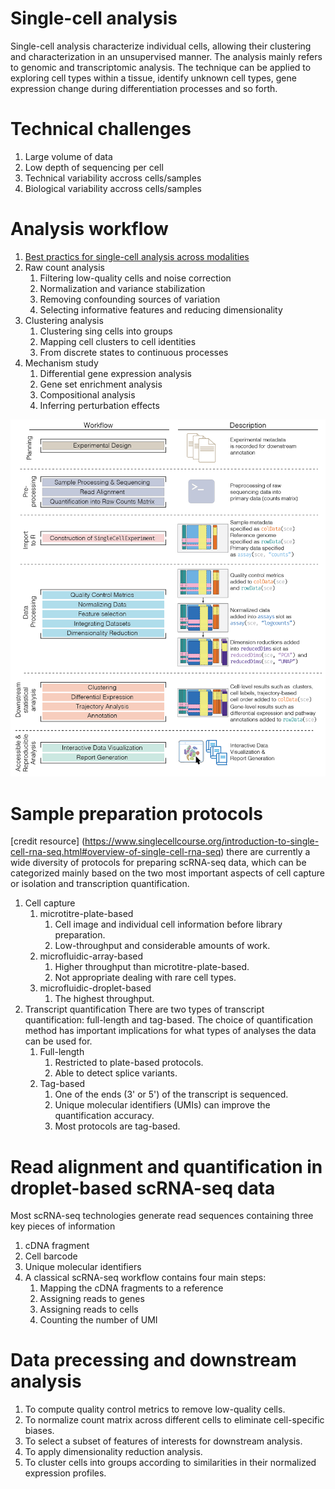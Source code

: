 # Single-cell analysis
Single-cell analysis characterize individual cells, allowing their clustering and characterization in an unsupervised manner. The analysis mainly refers to genomic and transcriptomic analysis. The technique can be applied to exploring cell types within a tissue, identify unknown cell types, gene expression change during differentiation processes and so forth. 

# Technical challenges
1. Large volume of data
2. Low depth of sequencing per cell
3. Technical variability accross cells/samples
4. Biological variability accross cells/samples

# Analysis workflow
1. [Best practics for single-cell analysis across modalities](https://www.nature.com/articles/s41576-023-00586-w)
2. Raw count analysis
    1. Filtering low-quality cells and noise correction
    2. Normalization and variance stabilization
    3. Removing confounding sources of variation
    4. Selecting informative features and reducing dimensionality
3. Clustering analysis
    1. Clustering sing cells into groups
    2. Mapping cell clusters to cell identities
    3. From discrete states to continuous processes
4. Mechanism study
    1. Differential gene expression analysis
    2. Gene set enrichment analysis
    3. Compositional analysis
    4. Inferring perturbation effects

![Schematic of a typical scRNA-seq analysis workflow](Images/workflow.png)


# Sample preparation protocols
[credit resource] (https://www.singlecellcourse.org/introduction-to-single-cell-rna-seq.html#overview-of-single-cell-rna-seq)
there are currently a wide diversity of protocols for preparing scRNA-seq data, which can be categorized mainly based on the two most important aspects of cell capture or isolation and transcription quantification.
1. Cell capture
    1. microtitre-plate-based
        1. Cell image and individual cell information before library preparation.
        2. Low-throughput and considerable amounts of work.
    2. microfluidic-array-based
        1. Higher throughput than microtitre-plate-based.
        2. Not appropriate dealing with rare cell types.
    3. microfluidic-droplet-based
        1. The highest throughput. 
2. Transcript quantification
There are two types of transcript quantification: full-length and tag-based. The choice of quantification method has important implications for what types of analyses the data can be used for. 
    1. Full-length
        1. Restricted to plate-based protocols. 
        2. Able to detect splice variants.
    2. Tag-based
        1. One of the ends (3' or 5') of the transcript is sequenced. 
        2. Unique molecular identifiers (UMIs) can improve the quantification accuracy.
        3. Most protocols are tag-based. 

# Read alignment and quantification in droplet-based scRNA-seq data
Most scRNA-seq technologies generate read sequences containing three key pieces of information
1. cDNA fragment
2. Cell barcode
3. Unique molecular identifiers
4. A classical scRNA-seq workflow contains four main steps:
    1. Mapping the cDNA fragments to a reference
    2. Assigning reads to genes
    3. Assigning reads to cells
    4. Counting the number of UMI

# Data precessing and downstream analysis
1. To compute quality control metrics to remove low-quality cells.
2. To normalize count matrix across different cells to eliminate cell-specific biases. 
3. To select a subset of features of interests for downstream analysis.
4. To apply dimensionality reduction analysis. 
5. To cluster cells into groups according to similarities in their normalized expression profiles.










